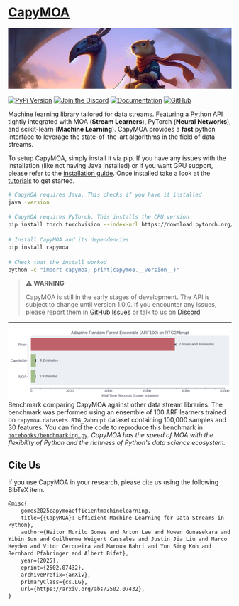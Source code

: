 # [CapyMOA](https://capymoa.org)

![Banner Image](https://github.com/adaptive-machine-learning/CapyMOA/raw/main/docs/images/CapyMOA.jpeg)

[![PyPi Version](https://img.shields.io/pypi/v/capymoa)](https://pypi.org/project/capymoa/)
[![Join the Discord](https://img.shields.io/discord/1235780483845984367?label=Discord)](https://discord.gg/spd2gQJGAb)
[![Documentation](https://img.shields.io/badge/docs-latest-blue)](https://capymoa.org)
[![GitHub](https://img.shields.io/github/stars/adaptive-machine-learning/CapyMOA?style=social)](https://github.com/adaptive-machine-learning/CapyMOA)


Machine learning library tailored for data streams. Featuring a Python API
tightly integrated with MOA (**Stream Learners**), PyTorch (**Neural
Networks**), and scikit-learn (**Machine Learning**). CapyMOA provides a
**fast** python interface to leverage the state-of-the-art algorithms in the
field of data streams.

To setup CapyMOA, simply install it via pip. If you have any issues with the
installation (like not having Java installed) or if you want GPU support, please
refer to the [installation guide](https://capymoa.org/installation). Once installed take a
look at the [tutorials](https://capymoa.org/tutorials.html) to get started.

```bash
# CapyMOA requires Java. This checks if you have it installed
java -version

# CapyMOA requires PyTorch. This installs the CPU version
pip install torch torchvision --index-url https://download.pytorch.org/whl/cpu

# Install CapyMOA and its dependencies
pip install capymoa

# Check that the install worked
python -c "import capymoa; print(capymoa.__version__)"
```

> **⚠️ WARNING**
>
> CapyMOA is still in the early stages of development. The API is subject to
> change until version 1.0.0. If you encounter any issues, please report
> them in [GitHub Issues](https://github.com/adaptive-machine-learning/CapyMOA/issues)
> or talk to us on [Discord](https://discord.gg/spd2gQJGAb).

---

![Benchmark Image](https://github.com/adaptive-machine-learning/CapyMOA/raw/main/docs/images/arf100_cpu_time.png)
Benchmark comparing CapyMOA against other data stream libraries. The benchmark
was performed using an ensemble of 100 ARF learners trained on
`capymoa.datasets.RTG_2abrupt` dataset containing 100,000 samples and 30
features.  You can find the code to reproduce this benchmark in
[`notebooks/benchmarking.py`](https://github.com/adaptive-machine-learning/CapyMOA/blob/main/notebooks/benchmarking.py).
*CapyMOA has the speed of MOA with the flexibility of Python and the richness of
Python's data science ecosystem.*

## Cite Us 

If you use CapyMOA in your research, please cite us using the following BibTeX item.
```
@misc{
    gomes2025capymoaefficientmachinelearning,
    title={{CapyMOA}: Efficient Machine Learning for Data Streams in Python},
    author={Heitor Murilo Gomes and Anton Lee and Nuwan Gunasekara and Yibin Sun and Guilherme Weigert Cassales and Justin Jia Liu and Marco Heyden and Vitor Cerqueira and Maroua Bahri and Yun Sing Koh and Bernhard Pfahringer and Albert Bifet},
    year={2025},
    eprint={2502.07432},
    archivePrefix={arXiv},
    primaryClass={cs.LG},
    url={https://arxiv.org/abs/2502.07432},
}
```
